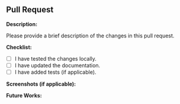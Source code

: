 ## Pull Request

**Description:**

Please provide a brief description of the changes in this pull request.

**Checklist:**

- [ ] I have tested the changes locally.
- [ ] I have updated the documentation.
- [ ] I have added tests (if applicable).

**Screenshots (if applicable):**

**Future Works:**
